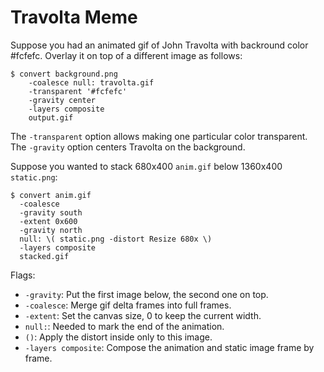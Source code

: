 Travolta Meme
=============

Suppose you had an animated gif of John Travolta with backround color #fcfefc.
Overlay it on top of a different image as follows:

    $ convert background.png
        -coalesce null: travolta.gif
        -transparent '#fcfefc'
        -gravity center
        -layers composite
        output.gif

The `-transparent` option allows making one particular color transparent.
The `-gravity` option centers Travolta on the background.

Suppose you wanted to stack 680x400 `anim.gif` below 1360x400 `static.png`:

    $ convert anim.gif
      -coalesce
      -gravity south
      -extent 0x600
      -gravity north
      null: \( static.png -distort Resize 680x \)
      -layers composite
      stacked.gif

Flags:

 * `-gravity`: Put the first image below, the second one on top.
 * `-coalesce`: Merge gif delta frames into full frames.
 * `-extent`: Set the canvas size, 0 to keep the current width.
 * `null:`: Needed to mark the end of the animation.
 * `()`: Apply the distort inside only to this image.
 * `-layers composite`: Compose the animation and static image frame by frame.
